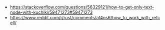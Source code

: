 - https://stackoverflow.com/questions/56329121/how-to-get-only-text-node-with-kuchiki/59471273#59471273
- https://www.reddit.com/r/rust/comments/af4ns6/how_to_work_with_refcell/
